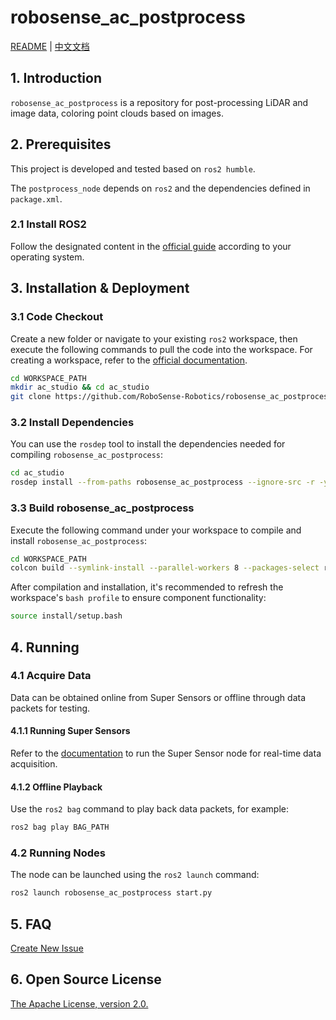 # robosense_ac_postprocess

[README](README.md) | [中文文档](README_CN.md)

## 1. Introduction

`robosense_ac_postprocess` is a repository for post-processing LiDAR and image data, coloring point clouds based on images.

## 2. Prerequisites

This project is developed and tested based on `ros2 humble`.

The `postprocess_node` depends on `ros2` and the dependencies defined in `package.xml`.

### 2.1 Install ROS2

Follow the designated content in the [official guide](https://docs.ros.org/en/humble/Installation.html) according to your operating system.

## 3. Installation & Deployment

### 3.1 Code Checkout

Create a new folder or navigate to your existing `ros2` workspace, then execute the following commands to pull the code into the workspace. For creating a workspace, refer to the [official documentation](https://docs.ros.org/en/humble/Tutorials/Beginner-Client-Libraries/Creating-A-Workspace/Creating-A-Workspace.html).

```bash
cd WORKSPACE_PATH
mkdir ac_studio && cd ac_studio
git clone https://github.com/RoboSense-Robotics/robosense_ac_postprocess.git -b main
```

### 3.2 Install Dependencies

You can use the `rosdep` tool to install the dependencies needed for compiling `robosense_ac_postprocess`:

```bash
cd ac_studio
rosdep install --from-paths robosense_ac_postprocess --ignore-src -r -y
```

### 3.3 Build robosense_ac_postprocess

Execute the following command under your workspace to compile and install `robosense_ac_postprocess`:

```bash
cd WORKSPACE_PATH
colcon build --symlink-install --parallel-workers 8 --packages-select robosense_ac_postprocess
```

After compilation and installation, it's recommended to refresh the workspace's `bash profile` to ensure component functionality:

```bash
source install/setup.bash
```

## 4. Running

### 4.1 Acquire Data

Data can be obtained online from Super Sensors or offline through data packets for testing.

#### 4.1.1 Running Super Sensors

Refer to the [documentation](https://github.com/RoboSense-Robotics/robosense_ac_ros2_sdk_infra/tree/main/modules/ros_metas) to run the Super Sensor node for real-time data acquisition.

#### 4.1.2 Offline Playback

Use the `ros2 bag` command to play back data packets, for example:

```bash
ros2 bag play BAG_PATH
```

### 4.2 Running Nodes

The node can be launched using the `ros2 launch` command:

```bash
ros2 launch robosense_ac_postprocess start.py
```

## 5. FAQ

[Create New Issue](https://github.com/RoboSense-Robotics/robosense_ac_postprocess/issues/new)

## 6. Open Source License

[The Apache License, version 2.0.](https://www.apache.org/licenses/LICENSE-2.0)
